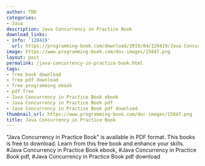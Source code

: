 ```yaml
---
author: TBD
categories:
- Java
description: Java Concurrency in Practice Book
download_links:
- info: '120419'
  url: https://programming-book.com/download/2019/04/120419/Java Concurrency in Practice.pdf
image: https://www.programming-book.com/doc-images/15847.png
layout: post
permalink: /java-concurrency-in-practice-book.html
tags:
- free book download
- free pdf download
- free programming ebook
- pdf free
- Java Concurrency in Practice Book ebook
- Java Concurrency in Practice Book pdf
- Java Concurrency in Practice Book pdf download
thumbnail_url: https://www.programming-book.com/doc-images/15847.png
title: Java Concurrency in Practice Book
---
```


 
<div class="item-desc text-justify">
  "Java Concurrency in Practice Book" is available in PDF format. This books is free to download. Learn from this free book and enhance your skills.
  <br>
  #Java Concurrency in Practice Book ebook, #Java Concurrency in Practice Book pdf, #Java Concurrency in Practice Book pdf download
</div>